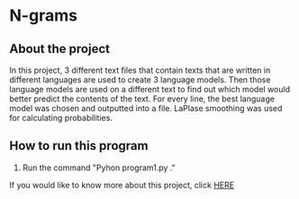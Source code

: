 # N-grams

## About the project
In this project, 3 different text files that contain texts that are written in different languages are used to create 3 language models. Then those language models are used on a different text to find out which model would better predict the contents of the text. For every line, the best language model was chosen and outputted into a file. LaPlase smoothing was used for calculating probabilities. 

## How to run this program
1. Run the command "Pyhon program1.py ."


If you would like to know more about this project, click [HERE](/N-grams/Ngrams_Narrative.pdf)
